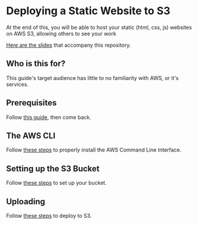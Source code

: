 # Deploying a Static Website to S3

At the end of this, you will be able to host your static (html, css, js) websites on AWS S3, allowing others to see your work

<a href="https://docs.google.com/presentation/d/1NQ45ex4ZJLJVNc4f_Uf1n93-j-jiRyyGd-57YMIwwVE/edit?usp=sharing" target="_blank" rel="noopener">Here are the slides</a> that accompany this repository.

## Who is this for?

This guide's target audience has little to no familiarity with AWS, or it's services. 

## Prerequisites

Follow [this guide](./docs/prerequisites.md), then come back.

## The AWS CLI

Follow [these steps](./docs/aws-cli.md) to properly install the AWS Command Line Interface.


## Setting up the S3 Bucket

Follow [these steps](./docs/setting-up-s3.md) to set up your bucket.

## Uploading

Follow [these steps](./docs/uploading-to-s3.md) to deploy to S3.
